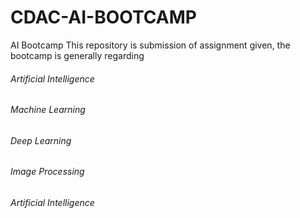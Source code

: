 # CDAC-AI-BOOTCAMP
AI Bootcamp 
This repository is submission of assignment given, the bootcamp is generally regarding 
<h6>Artificial Intelligence</h6>
<h6>Machine Learning</h6>
<h6>Deep Learning</h6>
<h6>Image Processing</h6>
<h6>Artificial Intelligence</h6>
